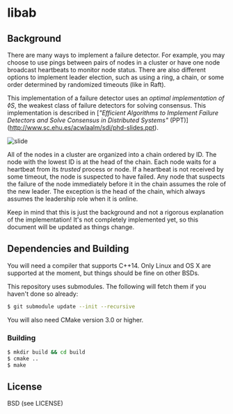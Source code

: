 # libab

## Background

There are many ways to implement a failure detector. For example, you may choose to use pings
between pairs of nodes in a cluster or have one node broadcast heartbeats to monitor node
status. There are also different options to implement leader election, such as using a ring,
a chain, or some order determined by randomized timeouts (like in Raft).

This implementation of a failure detector uses an *optimal implementation of ◊S*, the weakest
class of failure detectors for solving consensus. This implementation is described in
[*"Efficient Algorithms to Implement Failure Detectors and Solve Consensus in Distributed Systems"* (PPT)]
(http://www.sc.ehu.es/acwlaalm/sdi/phd-slides.ppt).

![slide](https://cloud.githubusercontent.com/assets/379404/11109137/691dd8b6-88bb-11e5-9a57-bcf1ff42f63c.png)

All of the nodes in a cluster are organized into a chain ordered by ID. The node with the lowest
ID is at the head of the chain. Each node waits for a heartbeat from its *trusted* process or node.
If a heartbeat is not received by some timeout, the node is suspected to have failed. Any node
that suspects the failure of the node immediately before it in the chain assumes the role of
the new leader. The exception is the head of the chain, which always assumes the leadership role
when it is online.

Keep in mind that this is just the background and not a rigorous explanation of the implementation!
It's not completely implemented yet, so this document will be updated as things change.

## Dependencies and Building

You will need a compiler that supports C++14. Only Linux and OS X are supported at the moment,
but things should be fine on other BSDs.

This repository uses submodules. The following will fetch them if you haven't done so already:

```sh
$ git submodule update --init --recursive
```

You will also need CMake version 3.0 or higher.

### Building

```sh
$ mkdir build && cd build
$ cmake ..
$ make
```

## License

BSD (see LICENSE)
